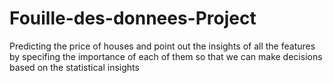 # Fouille-des-donnees-Project

Predicting the price of houses and point out the insights of all the features by specifing the importance of each of them so that we can make decisions based on the statistical insights
